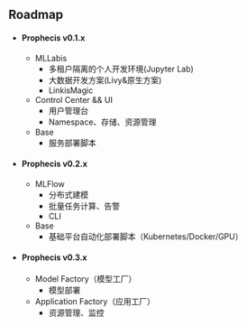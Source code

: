 ## Roadmap

- #### Prophecis v0.1.x
  - MLLabis
    - 多租户隔离的个人开发环境(Jupyter Lab)
    - 大数据开发方案(Livy&原生方案)
    - LinkisMagic
  - Control Center && UI 
    - 用户管理台
    - Namespace、存储、资源管理
  - Base
    - 服务部署脚本

- #### Prophecis v0.2.x
  - MLFlow
     - 分布式建模
     - 批量任务计算、告警
     - CLI
  - Base
    - 基础平台自动化部署脚本（Kubernetes/Docker/GPU）

- #### Prophecis v0.3.x
  - Model Factory（模型工厂）
    - 模型部署
  - Application Factory（应用工厂）
    - 资源管理、监控
